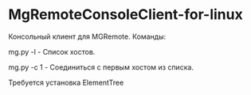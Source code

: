 # MgRemoteConsoleClient-for-linux

Консольный клиент для MGRemote.
Команды:

mg.py -l - Список хостов.

mg.py -c 1 - Соединиться с первым хостом из списка.

Требуется установка ElementTree
